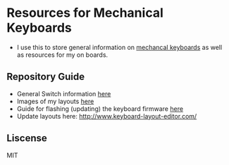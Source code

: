 # Resources for Mechanical Keyboards
  - I use this to store general information on [mechancal keyboards](https://en.wikipedia.org/wiki/Keyboard_technology#Mechanical-switch_keyboard) as well as resources for my on boards.

## Repository Guide
- General Switch information [here](switches.md)
- Images of my layouts [here](keymaps.md)
- Guide for flashing (updating) the keyboard firmware [here](flashing_guide.md)
- Update layouts here: http://www.keyboard-layout-editor.com/

## Liscense
MIT
